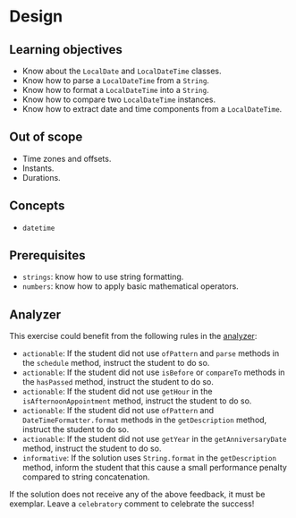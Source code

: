 # Design

## Learning objectives

- Know about the `LocalDate` and `LocalDateTime` classes.
- Know how to parse a `LocalDateTime` from a `String`.
- Know how to format a `LocalDateTime` into a `String`.
- Know how to compare two `LocalDateTime` instances.
- Know how to extract date and time components from a `LocalDateTime`.

## Out of scope

- Time zones and offsets.
- Instants.
- Durations.

## Concepts

- `datetime`

## Prerequisites

- `strings`: know how to use string formatting.
- `numbers`: know how to apply basic mathematical operators.

## Analyzer

This exercise could benefit from the following rules in the [analyzer]:

- `actionable`: If the student did not use `ofPattern` and `parse` methods in the `schedule` method, instruct the student to do so.
- `actionable`: If the student did not use `isBefore` or `compareTo` methods in the `hasPassed` method, instruct the student to do so.
- `actionable`: If the student did not use `getHour` in the `isAfternoonAppointment` method, instruct the student to do so.
- `actionable`: If the student did not use `ofPattern` and `DateTimeFormatter.format` methods in the `getDescription` method, instruct the student to do so.
- `actionable`: If the student did not use `getYear` in the `getAnniversaryDate` method, instruct the student to do so.
- `informative`: If the solution uses `String.format` in the `getDescription` method, inform the student that this cause a small performance penalty compared to string concatenation.

If the solution does not receive any of the above feedback, it must be exemplar.
Leave a `celebratory` comment to celebrate the success!

[analyzer]: https://github.com/exercism/java-analyzer

